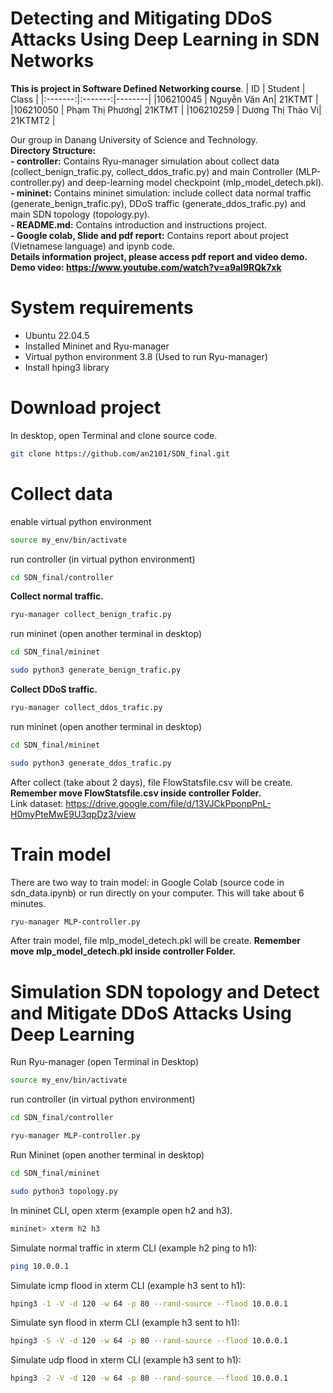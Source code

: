 # Detecting and Mitigating DDoS Attacks Using Deep Learning in SDN Networks  
**This is project in Software Defined Networking course**. 
| ID   | Student    | Class    |
|:-------:|:-------:|--------|
|106210045      | Nguyễn Văn An| 21KTMT       |
|106210050      | Phạm Thị Phương| 21KTMT       |
|106210259      | Dương Thị Thảo Vi| 21KTMT2       |

Our group in Danang University of Science and Technology.  
**Directory Structure:**  
**- controller:** Contains Ryu-manager simulation about collect data (collect_benign_trafic.py, collect_ddos_trafic.py) and main Controller (MLP-controller.py) and deep-learning model checkpoint (mlp_model_detech.pkl).  
**- mininet:** Contains mininet simulation: include collect data normal traffic (generate_benign_trafic.py), DDoS traffic (generate_ddos_trafic.py) and main SDN topology (topology.py).  
**- README.md:** Contains introduction and instructions project.  
**- Google colab, Slide and pdf report:**  Contains report about project (Vietnamese language) and ipynb code.  
**Details information project, please access pdf report and video demo.**  
**Demo video: https://www.youtube.com/watch?v=a9al9RQk7xk**

# System requirements
- Ubuntu 22.04.5  
- Installed Mininet and Ryu-manager  
- Virtual python environment 3.8 (Used to run Ryu-manager)
- Install hping3 library
# Download project
In desktop, open Terminal and clone source code.  
```bash
git clone https://github.com/an2101/SDN_final.git
```
# Collect data
enable virtual python environment
```bash
source my_env/bin/activate
```
run controller (in virtual python environment)
```bash
cd SDN_final/controller
```
**Collect normal traffic.**  
```bash
ryu-manager collect_benign_trafic.py
```
run mininet (open another terminal in desktop)
```bash
cd SDN_final/mininet
```
```bash
sudo python3 generate_benign_trafic.py
```
**Collect DDoS traffic.**  
```bash
ryu-manager collect_ddos_trafic.py
```
run mininet (open another terminal in desktop)
```bash
cd SDN_final/mininet
```
```bash
sudo python3 generate_ddos_trafic.py
```
After collect (take about 2 days), file FlowStatsfile.csv will be create. **Remember move FlowStatsfile.csv inside controller Folder.**  
Link dataset: https://drive.google.com/file/d/13VJCkPponpPnL-H0myPteMwE9U3qpDz3/view  
# Train model
There are two way to train model: in Google Colab (source code in sdn_data.ipynb) or run directly on your computer. This will take about 6 minutes.  
```bash
ryu-manager MLP-controller.py
```
After train model, file mlp_model_detech.pkl will be create. **Remember move mlp_model_detech.pkl inside controller Folder.** 
# Simulation SDN topology and Detect and Mitigate DDoS Attacks Using Deep Learning
Run Ryu-manager (open Terminal in Desktop)  
```bash
source my_env/bin/activate
```
run controller (in virtual python environment)
```bash
cd SDN_final/controller
```
```bash
ryu-manager MLP-controller.py
```
Run Mininet (open another terminal in desktop)
```bash
cd SDN_final/mininet
```
```bash
sudo python3 topology.py
```
In mininet CLI, open xterm (example open h2 and h3).
```bash
mininet> xterm h2 h3
```
Simulate normal traffic in xterm CLI (example h2 ping to h1):
```bash
ping 10.0.0.1
```
Simulate icmp flood in xterm CLI (example h3 sent to h1):
```bash
hping3 -1 -V -d 120 -w 64 -p 80 --rand-source --flood 10.0.0.1
```
Simulate syn flood in xterm CLI (example h3 sent to h1):
```bash
hping3 -S -V -d 120 -w 64 -p 80 --rand-source --flood 10.0.0.1
```
Simulate udp flood in xterm CLI (example h3 sent to h1):
```bash
hping3 -2 -V -d 120 -w 64 -p 80 --rand-source --flood 10.0.0.1
```
